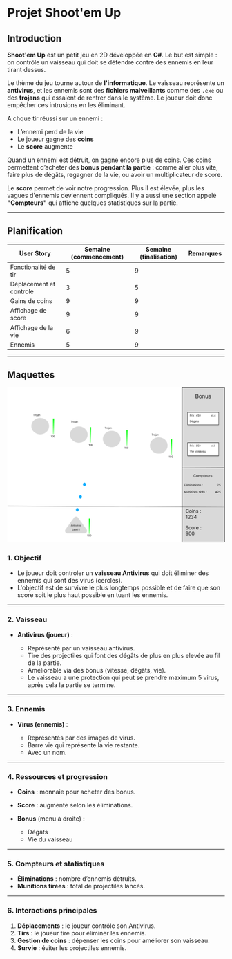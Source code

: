 # Projet Shoot'em Up

## Introduction

**Shoot'em Up** est un petit jeu en 2D développée en **C#**. Le but est simple : on contrôle un vaisseau qui doit se défendre contre des ennemis en leur tirant dessus.

Le thème du jeu tourne autour de **l'informatique**. Le vaisseau représente un **antivirus**, et les ennemis sont des **fichiers malveillants** comme des `.exe` ou des **trojans** qui essaient de rentrer dans le système. Le joueur doit donc empêcher ces intrusions en les éliminant.

A chque tir réussi sur un ennemi :
- L’ennemi perd de la vie 
- Le joueur gagne des **coins** 
- Le **score** augmente

Quand un ennemi est détruit, on gagne encore plus de coins. Ces coins permettent d’acheter des **bonus pendant la partie** : comme aller plus vite, faire plus de dégâts, regagner de la vie, ou avoir un multiplicateur de score.

Le **score** permet de voir notre progression. Plus il est élevée, plus les vagues d'ennemis deviennent compliqués. Il y a aussi une section appelé **"Compteurs"** qui affiche quelques statistiques sur la partie.

---

## Planification

| User Story                | Semaine (commencement) | Semaine (finalisation) | Remarques |
| ------------------------- | ---------------------- | ---------------------- | --------- |
| Fonctionalité de tir      |           5            |           9            |           |
| Déplacement et controle   |           3            |           5            |           |
| Gains de coins            |           9            |           9            |           |
| Affichage de score        |           9            |           9            |           |
| Affichage de la vie       |           6            |           9            |           |
| Ennemis                   |           5            |           9            |           |

---

## Maquettes

![Maquette](./doc/Maquette.png)

### 1. Objectif
* Le joueur doit controler un **vaisseau Antivirus** qui doit éliminer des ennemis qui sont des virus (cercles).
* L'objectif est de survivre le plus longtemps possible et de faire que son score soit le plus haut possible en tuant les ennemis.

---

### 2. Vaisseau
* **Antivirus (joueur)** :

  * Représenté par un vaisseau antivirus.
  * Tire des projectiles qui font des dégâts de plus en plus elevée au fil de la partie.
  * Améliorable via des bonus (vitesse, dégâts, vie).
  * Le vaisseau a une protection qui peut se prendre maximum 5 virus, après cela la partie se termine.

---

### 3. Ennemis

* **Virus (ennemis)** :

  * Représentés par des images de virus.
  * Barre vie qui représente la vie restante.
  * Avec un nom.


---

### 4. Ressources et progression

* **Coins** : monnaie pour acheter des bonus.
* **Score** : augmente selon les éliminations.
* **Bonus** (menu à droite) :

  * Dégâts
  * Vie du vaisseau

---

### 5. Compteurs et statistiques

* **Éliminations** : nombre d’ennemis détruits.
* **Munitions tirées** : total de projectiles lancés.

---

### 6. Interactions principales

1. **Déplacements** : le joueur contrôle son Antivirus.
2. **Tirs** : le joueur tire pour éliminer les ennemis.
3. **Gestion de coins** : dépenser les coins pour améliorer son vaisseau.
4. **Survie** : éviter les projectiles ennemis.

